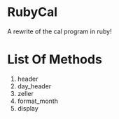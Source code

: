 RubyCal
=======

A rewrite of the cal program in ruby!

List Of Methods
===============

1. header
2. day_header
3. zeller
4. format_month
4. display
